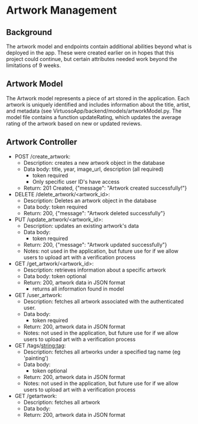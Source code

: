 # Artwork Management

## Background 

The artwork model and endpoints contain additional abilities beyond what is deployed in the app. These were created earlier on in hopes that this project could continue, but certain attributes needed work beyond the limitations of 9 weeks. 

## Artwork Model

The Artwork model represents a piece of art stored in the application. Each artwork is uniquely identified and includes information about the title, artist, and metadata (see VirtuosoApp/backend/models/artworkModel.py. 
The model file contains a function updateRating, which updates the average rating of the artwork based on new or updated reviews.

## Artwork Controller

 *  POST /create_artwork:
    * Description: creates a new artwork object in the database
    * Data body: title, year, image_url, description (all required)
        * token required
        * Only specific user ID's have access
    * Return: 201 Created, {"message": "Artwork created successfully!"}
 *  DELETE /delete_artwork/<artwork_id>:
    * Description: Deletes an artwork object in the database
    * Data body: token required
    * Return: 200, {"message": "Artwork deleted successfully"}
 *  PUT /update_artwork/<artwork_id>:
    * Description: updates an existing artwork's data
    * Data body: 
       * token required
    * Return: 200, {"message": "Artwork updated successfully"}
    * Notes: not used in the application, but future use for if we allow users to upload art with a verification process
 *  GET /get_artwork/<artwork_id>:
    * Description: retrieves information about a specific artwork
    * Data body: token optional
    * Return: 200, artwork data in JSON format
         *  returns all information found in model 
 *  GET /user_artwork:
    * Description: fetches all artwork associated with the authenticated user.
    * Data body: 
       * token required
    * Return: 200, artwork data in JSON format
    * Notes: not used in the application, but future use for if we allow users to upload art with a verification process
 *  GET /tags/<string:tag>:
    * Description: fetches all artworks under a specified tag name (eg 'painting')
    * Data body: 
       * token optional
    * Return: 200, artwork data in JSON format
    * Notes: not used in the application, but future use for if we allow users to upload art with a verification process
 *  GET /getartwork:
    * Description: fetches all artwork
    * Data body: 
    * Return: 200, artwork data in JSON format
